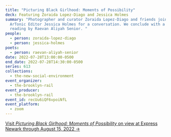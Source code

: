 ```yaml
---
title: "Picturing Black Girlhood: Moments of Possibility"
deck: Featuring Zoraida Lopez-Diago and Jessica Holmes
summary: "Photographer and curator Zoraida Lopez-Diago and friends join Rail
  ArTonic Editor Jessica Holmes for a conversation. We conclude with a poetry
  reading by Raevan Aliyah Senior. "
people:
  - person: zoraida-lopez-diago
  - person: jessica-holmes
poets:
  - person: raevan-aliyah-senior
date: 2022-07-28T13:00:00-0500
end_date: 2022-07-28T14:30:00-0500
series: 613
collections:
  - the-new-social-environment
event_organizer:
  - the-brooklyn-rail
event_producer:
  - the-brooklyn-rail
event_id: recUu6iQF6vpoiNfL
event_platform:
  - zoom
---
```

[Visit *Picturing Black Girlhood: Moments of Possibility* on view at Express Newark through August 15, 2022 →](https://www.expressnewark.org/exhibits/picturing-black-girlhood-moments-of-possibility/)